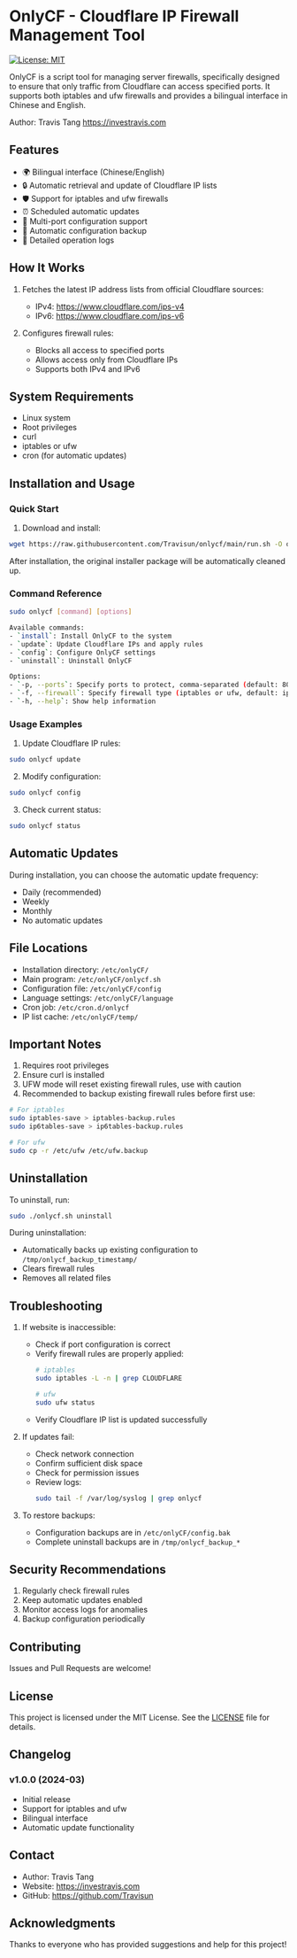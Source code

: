 # OnlyCF - Cloudflare IP Firewall Management Tool

[![License: MIT](https://img.shields.io/badge/License-MIT-yellow.svg)](https://opensource.org/licenses/MIT)

OnlyCF is a script tool for managing server firewalls, specifically designed to ensure that only traffic from Cloudflare can access specified ports. It supports both iptables and ufw firewalls and provides a bilingual interface in Chinese and English.

Author: Travis Tang https://investravis.com

## Features

- 🌍 Bilingual interface (Chinese/English)
- 🔒 Automatic retrieval and update of Cloudflare IP lists
- 🛡️ Support for iptables and ufw firewalls
- ⏰ Scheduled automatic updates
- 🔄 Multi-port configuration support
- 💾 Automatic configuration backup
- 📝 Detailed operation logs

## How It Works

1. Fetches the latest IP address lists from official Cloudflare sources:
   - IPv4: https://www.cloudflare.com/ips-v4
   - IPv6: https://www.cloudflare.com/ips-v6

2. Configures firewall rules:
   - Blocks all access to specified ports
   - Allows access only from Cloudflare IPs
   - Supports both IPv4 and IPv6

## System Requirements

- Linux system
- Root privileges
- curl
- iptables or ufw
- cron (for automatic updates)

## Installation and Usage

### Quick Start

1. Download and install:
```bash
wget https://raw.githubusercontent.com/Travisun/onlycf/main/run.sh -O onlycf.sh && chmod +x onlycf.sh
```

After installation, the original installer package will be automatically cleaned up.

### Command Reference
```bash
sudo onlycf [command] [options]

Available commands:
- `install`: Install OnlyCF to the system
- `update`: Update Cloudflare IPs and apply rules
- `config`: Configure OnlyCF settings
- `uninstall`: Uninstall OnlyCF

Options:
- `-p, --ports`: Specify ports to protect, comma-separated (default: 80,443)
- `-f, --firewall`: Specify firewall type (iptables or ufw, default: iptables)
- `-h, --help`: Show help information
```

### Usage Examples

1. Update Cloudflare IP rules:
```bash
sudo onlycf update
```

2. Modify configuration:
```bash
sudo onlycf config
```

3. Check current status:
```bash
sudo onlycf status
```

## Automatic Updates

During installation, you can choose the automatic update frequency:
- Daily (recommended)
- Weekly
- Monthly
- No automatic updates

## File Locations

- Installation directory: `/etc/onlyCF/`
- Main program: `/etc/onlyCF/onlycf.sh`
- Configuration file: `/etc/onlyCF/config`
- Language settings: `/etc/onlyCF/language`
- Cron job: `/etc/cron.d/onlycf`
- IP list cache: `/etc/onlyCF/temp/`

## Important Notes

1. Requires root privileges
2. Ensure curl is installed
3. UFW mode will reset existing firewall rules, use with caution
4. Recommended to backup existing firewall rules before first use:
```bash
# For iptables
sudo iptables-save > iptables-backup.rules
sudo ip6tables-save > ip6tables-backup.rules

# For ufw
sudo cp -r /etc/ufw /etc/ufw.backup
```

## Uninstallation

To uninstall, run:
```bash
sudo ./onlycf.sh uninstall
```

During uninstallation:
- Automatically backs up existing configuration to `/tmp/onlycf_backup_timestamp/`
- Clears firewall rules
- Removes all related files

## Troubleshooting

1. If website is inaccessible:
   - Check if port configuration is correct
   - Verify firewall rules are properly applied:
     ```bash
     # iptables
     sudo iptables -L -n | grep CLOUDFLARE
     
     # ufw
     sudo ufw status
     ```
   - Verify Cloudflare IP list is updated successfully

2. If updates fail:
   - Check network connection
   - Confirm sufficient disk space
   - Check for permission issues
   - Review logs:
     ```bash
     sudo tail -f /var/log/syslog | grep onlycf
     ```

3. To restore backups:
   - Configuration backups are in `/etc/onlyCF/config.bak`
   - Complete uninstall backups are in `/tmp/onlycf_backup_*`

## Security Recommendations

1. Regularly check firewall rules
2. Keep automatic updates enabled
3. Monitor access logs for anomalies
4. Backup configuration periodically

## Contributing

Issues and Pull Requests are welcome!

## License

This project is licensed under the MIT License. See the [LICENSE](LICENSE) file for details.

## Changelog

### v1.0.0 (2024-03)
- Initial release
- Support for iptables and ufw
- Bilingual interface
- Automatic update functionality

## Contact

- Author: Travis Tang
- Website: https://investravis.com
- GitHub: https://github.com/Travisun

## Acknowledgments

Thanks to everyone who has provided suggestions and help for this project! 